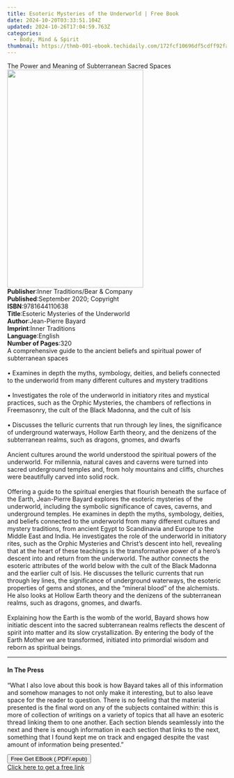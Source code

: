 ```yaml
---
title: Esoteric Mysteries of the Underworld | Free Book
date: 2024-10-20T03:33:51.104Z
updated: 2024-10-26T17:04:59.763Z
categories:
  - Body, Mind & Spirit
thumbnail: https://thmb-001-ebook.techidaily.com/172fcf10696df5cdff92fa0100546092a434fa7512529c868135fb98cb46aa8f.jpg
---
```

<main id="book-container">
  <div class="flex flex-col">
    <div class="book-brief flex-1 py-6 px-4 sm:p-6 md:py-10 md:px-8">
      <!-- brief-->
      <div class="book-brief-main">
        The Power and Meaning of Subterranean Sacred Spaces
      </div>
    </div>
    <div
      class="book-meta-info flex-1 grid gap-4 col-start-1 col-end-3 row-start-1 sm:mb-6 sm:grid-cols-4 lg:gap-6 lg:col-start-2 lg:row-end-6 lg:row-span-6 lg:mb-0"
    >
      <div
        class="book-meta-info-left place-content-center mt-4 p-4 text-sm leading-6 col-start-2 col-span-2 dark:text-slate-400"
      >
        <img
          class="w-full h-500 object-cover rounded-lg sm:h-255 sm:col-span-2 lg:col-span-full"
          src="https://img-001-ebook.techidaily.com/39e4ecb92404e76aae8ce62b7ee451b26d8b2d04d9f3f58beef7f0fbe836426f.jpg"
          alt=""
          width="312"
          height="500"
        />
      </div>
      <div
        class="book-meta-info-right mt-2 col-start-1 row-start-2 col-span-3 self-center"
      >
        <!-- meta data  -->
        <div class="flex flex-col px-4 md:px-8">
          <div class="flex-1">
            <strong>Publisher</strong>:<span class="px-2"
              >Inner Traditions/Bear &amp; Company</span
            >
          </div>
          <div class="flex-1">
            <strong>Published</strong>:<span class="px-2"
              >September 2020; Copyright</span
            >
          </div>
          <div class="flex-1">
            <strong>ISBN</strong>:<span class="px-2">9781644110638</span>
          </div>
          <div class="flex-1">
            <strong>Title</strong>:<span class="px-2"
              >Esoteric Mysteries of the Underworld</span
            >
          </div>
          <div class="flex-1">
            <strong>Author</strong>:<span class="px-2">Jean-Pierre Bayard</span>
          </div>
          <div class="flex-1">
            <strong>Imprint</strong>:<span class="px-2">Inner Traditions</span>
          </div>
          <div class="flex-1">
            <strong>Language</strong>:<span class="px-2">English</span>
          </div>
          <div class="flex-1">
            <strong>Number of Pages</strong>:<span class="px-2">320</span>
          </div>
        </div>
      </div>
    </div>
    <div class="book-description flex-1 py-6 px-4 sm:p-6 md:py-10 md:px-8">
      <div class="book-description-main">
        <div accordion-content="" id="description">
          A comprehensive guide to the ancient beliefs and spiritual power of
          subterranean spaces <br /><br />• Examines in depth the myths,
          symbology, deities, and beliefs connected to the underworld from many
          different cultures and mystery traditions <br /><br />• Investigates
          the role of the underworld in initiatory rites and mystical practices,
          such as the Orphic Mysteries, the chambers of reflections in
          Freemasonry, the cult of the Black Madonna, and the cult of Isis
          <br /><br />• Discusses the telluric currents that run through ley
          lines, the significance of underground waterways, Hollow Earth theory,
          and the denizens of the subterranean realms, such as dragons, gnomes,
          and dwarfs <br /><br />Ancient cultures around the world understood
          the spiritual powers of the underworld. For millennia, natural caves
          and caverns were turned into sacred underground temples and, from holy
          mountains and cliffs, churches were beautifully carved into solid
          rock. <br /><br />Offering a guide to the spiritual energies that
          flourish beneath the surface of the Earth, Jean-Pierre Bayard explores
          the esoteric mysteries of the underworld, including the symbolic
          significance of caves, caverns, and underground temples. He examines
          in depth the myths, symbology, deities, and beliefs connected to the
          underworld from many different cultures and mystery traditions, from
          ancient Egypt to Scandinavia and Europe to the Middle East and India.
          He investigates the role of the underworld in initiatory rites, such
          as the Orphic Mysteries and Christ’s descent into hell, revealing that
          at the heart of these teachings is the transformative power of a
          hero’s descent into and return from the underworld. The author
          connects the esoteric attributes of the world below with the cult of
          the Black Madonna and the earlier cult of Isis. He discusses the
          telluric currents that run through ley lines, the significance of
          underground waterways, the esoteric properties of gems and stones, and
          the “mineral blood” of the alchemists. He also looks at Hollow Earth
          theory and the denizens of the subterranean realms, such as dragons,
          gnomes, and dwarfs. <br /><br />Explaining how the Earth is the womb
          of the world, Bayard shows how initiatic descent into the sacred
          subterranean realms reflects the descent of spirit into matter and its
          slow crystallization. By entering the body of the Earth Mother we are
          transformed, initiated into primordial wisdom and reborn as spiritual
          beings.
        </div>
        <div class="accordion-fader"></div>
      </div>
    </div>
    <div class="book-excerpts flex-1 py-6 px-4 sm:p-6 md:py-10 md:px-8">
      <!-- excerpts-->
      <div class="book-excerpts-main">
        <hr />
        <h4 class="placeholder placeholder-heading">
          <span>In The Press</span>
        </h4>
        <p>
          “What I also love about this book is how Bayard takes all of this
          information and somehow manages to not only make it interesting, but
          to also leave space for the reader to question. There is no feeling
          that the material presented is the final word on any of the subjects
          contained within: this is more of collection of writings on a variety
          of topics that all have an esoteric thread linking them to one
          another. Each section blends seamlessly into the next and there is
          enough information in each section that links to the next, something
          that I found kept me on track and engaged despite the vast amount of
          information being presented.”
        </p>
      </div>
    </div>
    <div
      class="book-about-author flex-1 py-6 px-4 sm:p-6 md:py-10 md:px-8"
    ></div>
    <div class="book-free-get flex-1 py-6 px-4 sm:p-6 md:py-10 md:px-8">
      <button
        id="btn-free-get"
        class="bg-blue-500 hover:bg-blue-700 text-white font-bold py-2 px-4 rounded"
      >
        Free Get EBook (.PDF/.epub)
      </button>
      <div id="countdown-display" class="px-2 text-lg mt-2"></div>
      <a
        id="free-link"
        class="hidden bg-blue-500 hover:bg-blue-700 text-white font-bold py-2 px-4 rounded"
        href="https://www.ebooks.com/en-us/book/209961596/esoteric-mysteries-of-the-underworld/jean-pierre-bayard/"
        target="_blank"
        >Click here to get a free link</a
      >
    </div>
    <script>
      let countdownTime = 0;
      let countdownInterval = null;
      document
        .getElementById('btn-free-get')
        .addEventListener('click', startCountdown);
      function startCountdown() {
        countdownTime = new Date().getTime() + 60000 * 3;
        countdownInterval = setInterval(updateCountdown, 1000);
        document.getElementById('btn-free-get').disabled = true;
        document
          .getElementById('btn-free-get')
          .classList.add('bg-gray-500', 'cursor-not-allowed');
      }
      function updateCountdown() {
        let currentTime = new Date().getTime();
        let timeLeft = countdownTime - currentTime;
        let secondsLeft = Math.floor(timeLeft / 1000);
        document.getElementById('countdown-display').innerHTML =
          `Remaining time: ${secondsLeft} seconds.`;
        if (secondsLeft <= 0) {
          clearInterval(countdownInterval);
          document.getElementById('btn-free-get').classList.add('hidden');
          document.getElementById('free-link').classList.remove('hidden');
          document.getElementById('countdown-display').innerHTML = '';
        }
      }
    </script>
  </div>
</main>

<ins class="adsbygoogle"
      style="display:block"
      data-ad-client="ca-pub-7571918770474297"
      data-ad-slot="8358498916"
      data-ad-format="auto"
      data-full-width-responsive="true"></ins>
    